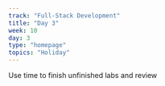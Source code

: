 ```yaml
---
track: "Full-Stack Development"
title: "Day 3"
week: 10
day: 3
type: "homepage"
topics: "Holiday"
---
```


Use time to finish unfinished labs and review
